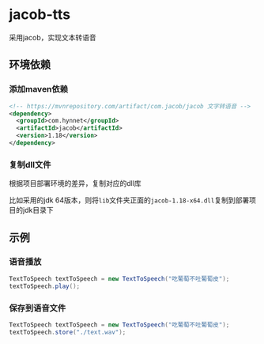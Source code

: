 # jacob-tts
采用jacob，实现文本转语音

## 环境依赖

### 添加maven依赖

```xml
<!-- https://mvnrepository.com/artifact/com.jacob/jacob 文字转语音 -->
<dependency>
  <groupId>com.hynnet</groupId>
  <artifactId>jacob</artifactId>
  <version>1.18</version>
</dependency>
```

### 复制dll文件

根据项目部署环境的差异，复制对应的dll库

比如采用的jdk 64版本，则将`lib`文件夹正面的`jacob-1.18-x64.dll`复制到部署项目的jdk目录下

## 示例

### 语音播放

```java
TextToSpeech textToSpeech = new TextToSpeech("吃葡萄不吐葡萄皮");
textToSpeech.play();
```

### 保存到语音文件

```java
TextToSpeech textToSpeech = new TextToSpeech("吃葡萄不吐葡萄皮");
textToSpeech.store("./text.wav");
```